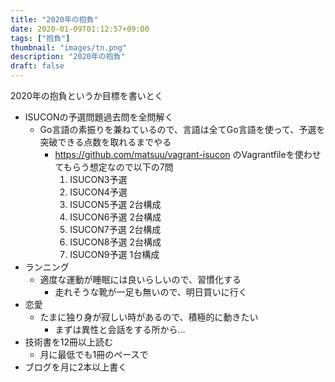 ```yaml
---
title: "2020年の抱負"
date: 2020-01-09T01:12:57+09:00
tags: ["抱負"]
thumbnail: "images/tn.png"
description: "2020年の抱負"
draft: false
---
```


2020年の抱負というか目標を書いとく

- ISUCONの予選問題過去問を全問解く
    - Go言語の素振りを兼ねているので、言語は全てGo言語を使って、予選を突破できる点数を取れるまでやる
        - https://github.com/matsuu/vagrant-isucon のVagrantfileを使わせてもらう想定なので以下の7問
            1. ISUCON3予選
            2. ISUCON4予選
            3. ISUCON5予選 2台構成
            4. ISUCON6予選 2台構成
            5. ISUCON7予選 2台構成
            6. ISUCON8予選 2台構成
            7. ISUCON9予選 1台構成
- ランニング
    - 適度な運動が睡眠には良いらしいので、習慣化する
        - 走れそうな靴が一足も無いので、明日買いに行く
- 恋愛
    - たまに独り身が寂しい時があるので、積極的に動きたい
        - まずは異性と会話をする所から...
- 技術書を12冊以上読む
    - 月に最低でも1冊のペースで
- ブログを月に2本以上書く

